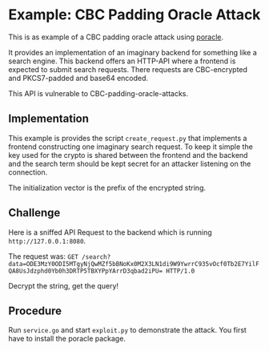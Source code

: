 # Example: CBC Padding Oracle Attack

This is as example of a CBC padding oracle attack using [poracle](https://github.com/ppmx/poracle/).

It provides an implementation of an imaginary backend for something like a search engine.
This backend offers an HTTP-API where a frontend is expected to submit search requests.
There requests are CBC-encrypted and PKCS7-padded and base64 encoded.

This API is vulnerable to CBC-padding-oracle-attacks.


## Implementation

This example is provides the script `create_request.py` that implements a frontend constructing one imaginary search request.
To keep it simple the key used for the crypto is shared between the frontend and the backend and the search term should be kept secret for an attacker listening on the connection.

The initialization vector is the prefix of the encrypted string.


## Challenge

Here is a sniffed API Request to the backend which is running `http://127.0.0.1:8080`.

The request was: `GET /search?data=ODE3MzY0ODI5MTgyNjQwMZf5bBNoKx0M2X3LN1di9W9YwrrC935vOcf0Tb2E7YilFQA8UsJdzphd0Yb0h3DRTP5TBXYPpYArrD3qbad2iPU= HTTP/1.0`

Decrypt the string, get the query!


## Procedure

Run `service.go` and start `exploit.py` to demonstrate the attack. You first have to install the poracle package.
